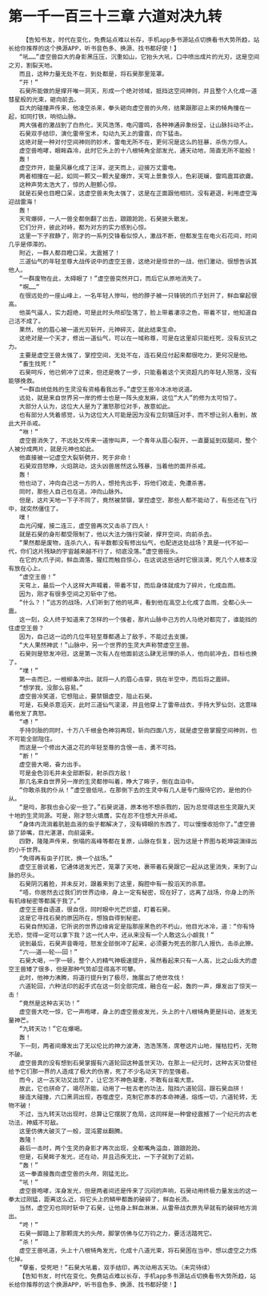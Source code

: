 # 第一千一百三十三章 六道对决九转
        【告知书友，时代在变化，免费站点难以长存，手机app多书源站点切换看书大势所趋，站长给你推荐的这个换源APP，听书音色多、换源、找书都好使！】
       “吼……”虚空兽巨大的身影黑压压，沉重如山，它抬头大吼，口中喷出成片的光刃，这是空间之刃，割裂天地。
       而且，这种力量无处不在，到处都是，将石昊那里笼罩。
       “开！”
       石昊所能做的是撑开唯一洞天，形成一个绝对领域，抵挡这空间神则，并且整个人化成一道彗星般的光束，砸向前去。
       巨大的碰撞声传来，他凌空杀来，拳头砸向虚空兽的头颅，结果跟那迎上来的犄角撞在一起，如同打铁，响彻山脉。
       两大强者的激战到了白热化，天风浩荡，电闪雷鸣，各种神通异象纷呈，让山脉抖动不止。
       石昊双手结印，演化雷帝宝术，勾动九天上的雷霆，向下猛击。
       这绝对是一种对付空间神则的妙术，雷电无所不在，更何况是这么的狂暴，杀伤力惊人。
       虚空兽咆哮，眼眸森冷，此时它头上的十八根犄角全部发光，通天动地，简直无所不能般！
       轰！
       虚空炸开，能量风暴化成了汪洋，逆天而上，迎接万丈雷电。
       两者相撞在一起，如同一颗又一颗大星爆炸，天穹上景象惊人，色彩斑斓，雷鸣震耳欲聋。
       这种声势太浩大了，惊的人胆颤心惊。
       就是石昊也目瞪口呆，这虚空兽未免太强了，这是在正面跟他相抗，没有避退，利用虚空海迎战雷海！
       轰！
       天穹爆碎，一人一兽全都倒翻了出去，踉踉跄跄，石昊披头散发。
       它们分开，彼此对峙，都为对方的实力感到心惊。
       这里一下子寂静了，刚才的一系列交锋看似惊人，激战不断，但都发生在电火石花间，时间几乎是停滞的。
       附近，一群人都目瞪口呆，太震撼了！
       三道仙气的年轻至尊大战传说中的虚空王兽，这绝对是惊世的一战，他们激动，很想告诉其他人。
       “一群废物在此，太碍眼了！”虚空兽突然开口，而后它从原地消失了。
       “啊……”
       在很远处的一座山峰上，一名年轻人惨叫，他的脖子被一只锋锐的爪子划开了，鲜血窜起很高。
       他英气逼人，实力超绝，可是此时头颅却坠落了，脸上带着凄凉之色，带着不甘，他知道自己活不成了。
       果然，他的眉心被一道光刃斩开，元神碎灭，就此结束生命。
       这绝对是一个天才，修出一道仙气，可以在一域称尊，可是在这里却只能枉死，没有反抗之力。
       主要是虚空王兽太强了，掌控空间，无处不在，连石昊应付起来都很吃力，更何况是他。
       “畜生找死！”
       石昊呵斥，他已俯冲了过来，但还是晚了一步，只能看着这个天资超凡的年轻人殒落，没有能够挽救。
       “一群血统低贱的生灵没有资格看我出手。”虚空王兽冷冰冰地说道。
       远处，就是来自世界另一岸的修士也是一阵头皮发麻，这位“大人”的修为太可怕了。
       大部分人认为，这位大人是为了激怒那位对手，故意如此。
       也有部分人凭着感觉，认为这位大人可能是因为没有立刻镇压对手，而不想让别人看到，故此大开杀戒。
       “咻！”
       虚空兽消失了，不远处又传来一道惨叫声，一个青年从眉心裂开，一直蔓延到双腿间，整个人被分成两片，就是元神也如此。
       他直接被一记虚空大裂斩劈开，死于非命！
       石昊双目怒睁，火焰跳动，这头凶兽居然这么残暴，当着他的面开杀戒。
       轰！
       他也动了，冲向自己这一方的人，想抢先出手，将他们收走，免遭杀害。
       同时，那些人自己也在逃，冲向山脉外。
       但是，这片天地一下子不同了，竟然被禁锢，掌控虚空，那些人都不能动了，有些还在飞行中，就突然僵住了。
       噗！
       血光闪耀，接二连三，虚空兽再次又击杀了四人！
       就是石昊的身形都受限制了，他以大法力强行突破，撑开空间，向前杀去。
       “果然都是废物，连杀六人，有半数都没有修出仙气，也配进这处战场？真是一代不如一代，你们这片残缺的宇宙越来越不行了，彻底没落。”虚空兽摇头。
       在它的大爪子间，鲜血滴落，猩红而触目惊心，在这说这些话时它很淡漠，死几个人根本没有放在心上。
       “虚空王兽！”
       天穹上，最后一个人这样大声喊着，带着不甘，而后身体就成为了碎片，化成血雨。
       因为，刚才有很多空间之刃斩中了他。
       “什么？！”远方的战场，人们听到了他的吼声，看到他在高空上化成了血雨，全都心头一震。
       这一刻，众人终于知道来了怎样的一个强者，那片山脉中己方的人马绝对都完了，谁能挡的住虚空王兽？
       因为，自己这一边的几位年轻至尊都遇上了敌手，不能过去支援。
       “大人果然神武！”山脉中，另一个世界的生灵大声称赞虚空王兽。
       石昊则是怒发冲冠，这是第一次有人在他面前这么肆无忌惮的杀人，他向前冲去，目标也换了。
       “噗！”
       第一击而已，一根柳条冲出，就将一人的眉心击穿，挑在半空中，而后将之震碎。
       “想学我，没那么容易。”
       虚空兽冷笑道，它想阻止，要禁锢虚空，阻止石昊。
       可是，石昊杀意滔天，此时三道仙气滚滚，并且他穿上了雷帝战衣，手持大罗仙剑，这意味着他发了真怒。
       “哧！”
       手持剑胎的同时，十万八千根金色神羽再现，斩向四面八方，就是虚空兽掌握空间神则，也不可能全部阻住。
       而这是一个修出大道之花的年轻至尊的含恨一击，勇不可挡。
       “断！”
       虚空兽大喝，奋力出手。
       可是金色羽毛并未全部断裂，射杀四方敌！
       那几名来自世界另一岸的生灵都惨叫着，睁大了眸子，倒在血泊中。
       “你敢杀我的仆从！”虚空兽低吼，在那倒下去的生灵中有几人是专门服侍它的，是他的仆从。
       “是吗，那我也会心安一些了。”石昊说道，原本他不想杀戮的，因为总觉得这些生灵跟九天十地的生灵同源。可是，刚才怒火填膺，实在忍不住想大开杀戒。
       “身体内流淌着肮脏血液的虫子都解决了，没有碍眼的东西了，可以慢慢收拾你了。”虚空兽舔了舔嘴，目光湛湛，向前逼来。
       四野，隆隆声传来，倒塌的高峰等都在复原，山脉在恢复，因为这是十界图与乾坤袋演绎出的小千世界。
       “免得再有虫子打扰，换一个战场。”
       虚空王兽说着，它通体迸发光芒，笼罩了天地，裹带着石昊跟它一起从这里消失，来到了山脉的尽头。
       石昊阴沉着脸，并未反对，跟着来到了这里，胸腔中有一股滔天的杀意。
       “唔，你居然去过我们的世界边缘，身上一定有秘密，现在好了，远离了战场，你身上的所有机缘秘密等都属于我了。”
       虚空王兽自语道，很自信，同时眼中光芒炽盛，盯着石昊。
       这是它寻找石昊的原因所在，想独自得到秘密。
       石昊自然知道，它所说的世界边缘肯定是指那座黑色的不朽山，他目光冰冷，道：“你有恃无恐，觉得一定可以拿下我？这一代人中，还从来没有一个人敢这么小觑我！”
       说到最后，石昊声音嘶哑，怒发全部倒冲了起来，必须要为死去的那几人报仇，击杀此獠。
       “六——道——轮——回！”
       石昊大喝，一字一顿，整个人的精气神极速提升，虽然看起来只有一人高，比之山岳大的虚空王兽矮了很多，但是那种气势却显得高不可攀。
       此时，他神力沸腾，将道行提升到了极尽，施展出了绝世攻伐！
       六道轮回，六种法印的起手式在这一刻全部完成，融合在一起，轰的一声，爆发出了惊天一击！
       “竟然是这种古天功！”
       虚空兽大吃一惊，它一声咆哮，身上的虚空兽皮发光，头上的十八根犄角更是抖动，迸发无量神芒。
       “九转天功！”它在爆喝。
       轰！
       下一刻，两者间爆发出了无以伦比的神力波涛，浩浩荡荡，席卷这片山地，摧枯拉朽，无物不破。
       虚空兽真的没有想到石昊掌握有六道轮回这种盖世天功，在那上一纪元时，这种古天功曾经给予它们那一界的人造成了极大的伤害，死了不少名动天下的至强者。
       而今，这一古天功又出现了，让它怎不神色凝重，不敢有丝毫大意。
       故此，它也拼命了，竭尽所能，动用了一桩古老的功法，阻挡六道轮回，跟石昊血拼！
       接连大碰撞，六口黑洞出现，吞噬虚空，克制它原本的本命神通，熔炼一切，六道轮转，无物不破！
       不过，当九转天功出现时，总算让它摆脱了危局，这同样是一种曾经震撼了一个纪元的古老功法，神威不可敌。
       这里仿佛大破灭了一般，混沌雾丝翻腾。
       轰隆！
       最后一击时，两个生灵的身影才再次出现，全都嘴角溢血，踉踉跄跄。
       但是，石昊眸子发光，还在动，并且迅疾无比，一下子就到了近前。
       “轰！”
       这一拳直接轰向虚空兽的头颅，刚猛无比。
       “吼！”
       虚空兽咆哮，浑身发光，但是两者间还是传来了沉闷的声响，石昊动用终极力量发出的这一拳太过刚猛，距离这么近，将它头上的鳞甲都轰的破碎了，鲜血长流。
       当然，虚空刃也同时斩中了石昊，让他身上鲜血淋淋，从雷帝战衣原先早就有的破碎地方淌出。
       “咚！”
       石昊一脚踏上了那颗庞大的头颅，脚掌仿佛与亿万钧之力，要活活踏死它。
       “杀！”
       虚空王兽吼道，头上十八根犄角发光，化成十八道光束，将石昊困在当中，想以虚空之力炼化掉。
       “孽畜，受死吧！”石昊大吼着，双手结印，再次动用古天功。（未完待续）
       【告知书友，时代在变化，免费站点难以长存，手机app多书源站点切换看书大势所趋，站长给你推荐的这个换源APP，听书音色多、换源、找书都好使！】